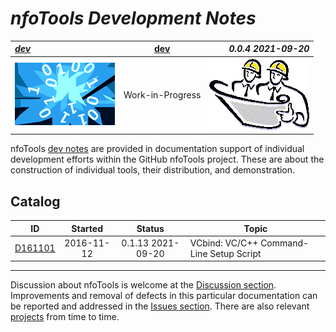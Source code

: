 <!-- index.md 0.0.4                 UTF-8                          2021-09-20
     ----1----|----2----|----3----|----4----|----5----|----6----|----7----|--*

                        NFOTOOLS DEVELOPMENT NOTES
     -->

# ***nfoTools** Development Notes*

| ***[dev](.)*** | [dev](.)| ***0.0.4 2021-09-20*** |
| :--                |       :-:          | --: |
| ![nfotools](../images/nfoWorks-2014-06-02-1702-LogoSmall.png) | Work-in-Progress | ![Hard Hat Area](../images/hardhat-logo.gif) |


nfoTools [dev notes](.) are provided in documentation support of individual
development efforts within the GitHub nfoTools project.  These are about the
construction of individual tools, their distribution, and demonstration.

## Catalog

| **ID** | **Started** | **Status** | **Topic** |
|   :-:   |   :-:   |  :-:   |  ---  |
| [D161101](D161101) | 2016-11-12 | 0.1.13 2021-09-20 | VCbind: VC/C++ Command-Line Setup Script|

----

Discussion about nfoTools is welcome at the
[Discussion section](https://github.com/orcmid/nfoTools/discussions).
Improvements and removal of defects in this particular documentation can be
reported and addressed in the
[Issues section](https://github.com/orcmid/nfoTools/issues).  There are also
relevant [projects](https://github.com/orcmid/nfoTools/projects) from time to
time.

<!-- ----1----|----2----|----3----|----4----|----5----|----6----|----7----|--*


     0.0.4 2021-09-20T23:05Z Add top banner, reflect D161101
     0.0.3 2021-09-17T20:02Z Improve Discussion invitation
     0.0.2 2021-09-14T00:51Z D161101 0.1.11
     0.0.1 2021-09-03T21:48Z Catalog D161101
     0.0.0 2021-09-03T19:11Z Placehoder Hardhat Image and empty Catalog

                    *** end of docs/dev/index.md ***
     -->
